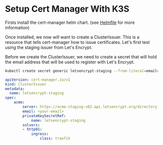 # Setup Cert Manager With K3S

 Firsts install the cert-manager helm chart. (see [Helmfile](Helmfile.md) for more information)

Once installed, we now will want to create a ClusterIssuer. This is a resource that tells cert-manager how to issue certificates. 
Let's first test using the staging issuer from Let's Encrypt.

Before we create the ClusterIssuer, we need to create a secret that will hold the email address that will be used to register with Let's Encrypt.

```bash
kubectl create secret generic letsencrypt-staging --from-literal=email=<your-email>
```

```yaml
apiVersion: cert-manager.io/v1
kind: ClusterIssuer
metadata:
  name: letsencrypt-staging
spec:
    acme:
        server: https://acme-staging-v02.api.letsencrypt.org/directory
        email: <your-email>
        privateKeySecretRef:
            name: letsencrypt-staging
        solvers:
        - http01:
            ingress:
                class: traefik
```